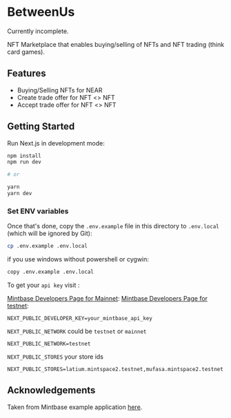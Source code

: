 # BetweenUs

Currently incomplete.


NFT Marketplace that enables buying/selling of NFTs and NFT trading (think card games).


## Features

- Buying/Selling NFTs for NEAR
- Create trade offer for NFT <> NFT
- Accept trade offer for NFT <> NFT

## Getting Started

Run Next.js in development mode:

```bash
npm install
npm run dev

# or

yarn
yarn dev
```

### Set ENV variables

Once that's done, copy the `.env.example` file in this directory to `.env.local` (which will be ignored by Git):

```bash
cp .env.example .env.local
```

if you use windows without powershell or cygwin:

```bash
copy .env.example .env.local
```

To get your `api key` visit :

[Mintbase Developers Page for Mainnet](https://www.mintbase.io/developer):
[Mintbase Developers Page for testnet](https://testnet.mintbase.io/developer):

```
NEXT_PUBLIC_DEVELOPER_KEY=your_mintbase_api_key
```

`NEXT_PUBLIC_NETWORK` could be `testnet` or `mainnet`
```
NEXT_PUBLIC_NETWORK=testnet
```

`NEXT_PUBLIC_STORES` your store ids
```
NEXT_PUBLIC_STORES=latium.mintspace2.testnet,mufasa.mintspace2.testnet
```

## Acknowledgements

Taken from Mintbase example application [here](https://github.com/Mintbase/examples/issues).
